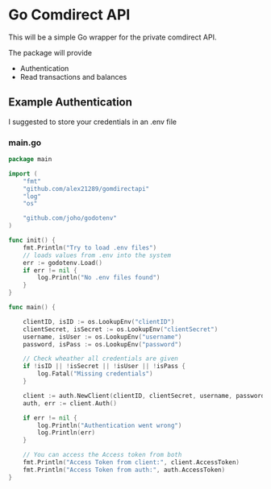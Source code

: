 # Go Comdirect API

This will be a simple Go wrapper for the private comdirect API.

The package will provide

- Authentication
- Read transactions and balances

## Example Authentication
 I suggested to store your credentials in an .env file

### main.go

```go
package main

import (
	"fmt"
	"github.com/alex21289/gomdirectapi"
	"log"
	"os"

	"github.com/joho/godotenv"
)

func init() {
	fmt.Println("Try to load .env files")
	// loads values from .env into the system
	err := godotenv.Load()
	if err != nil {
		log.Println("No .env files found")
	}
}

func main() {

	clientID, isID := os.LookupEnv("clientID")
	clientSecret, isSecret := os.LookupEnv("clientSecret")
	username, isUser := os.LookupEnv("username")
	password, isPass := os.LookupEnv("password")

	// Check wheather all credentials are given
	if !isID || !isSecret || !isUser || !isPass {
		log.Fatal("Missing credentials")
	}

	client := auth.NewClient(clientID, clientSecret, username, password)
	auth, err := client.Auth()

	if err != nil {
		log.Println("Authentication went wrong")
		log.Println(err)
	}

	// You can access the Access token from both
	fmt.Println("Access Token from client:", client.AccessToken)
	fmt.Println("Access Token from auth:", auth.AccessToken)
}
```

